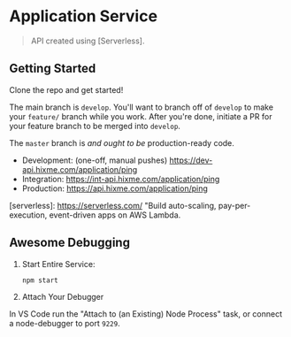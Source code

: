 # Application Service

> API created using [Serverless].

## Getting Started

Clone the repo and get started!

The main branch is `develop`. You'll want to branch off of `develop` to make your `feature/` branch while you work. After you're done, initiate a PR for your feature branch to be merged into `develop`.

The `master` branch is _and ought to be_ production-ready code.

-  Development: (one-off, manual pushes) https://dev-api.hixme.com/application/ping
-  Integration: https://int-api.hixme.com/application/ping
-  Production:  https://api.hixme.com/application/ping

[serverless]: https://serverless.com/ "Build auto-scaling, pay-per-execution, event-driven apps on AWS Lambda.

## Awesome Debugging

1. Start Entire Service:

    ```shell
    npm start
    ```
2. Attach Your Debugger

In VS Code run the "Attach to (an Existing) Node Process" task, or connect a node-debugger to port `9229`.
